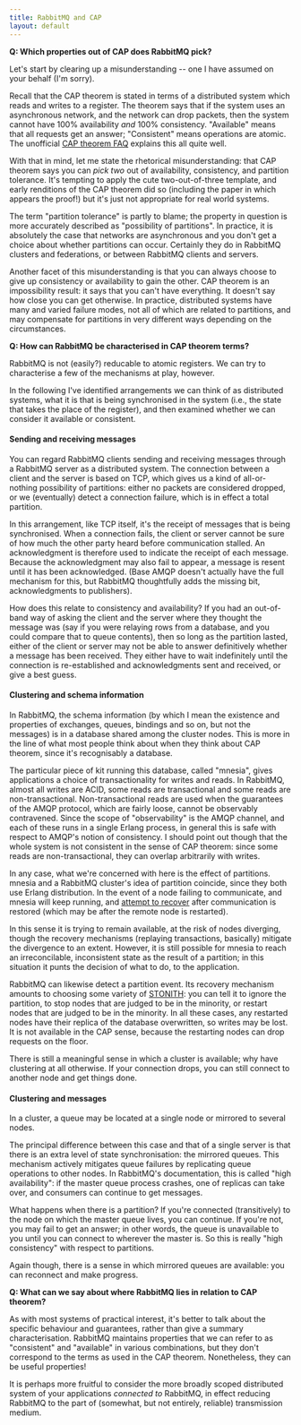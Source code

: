 ```yaml
---
title: RabbitMQ and CAP
layout: default
---
```


**Q: Which properties out of CAP does RabbitMQ pick?**

Let's start by clearing up a misunderstanding -- one I have assumed on
your behalf (I'm sorry).

Recall that the CAP theorem is stated in terms of a distributed system
which reads and writes to a register. The theorem says that if the
system uses an asynchronous network, and the network can drop packets,
then the system cannot have 100% availability *and* 100%
consistency. "Available" means that all requests get an answer;
"Consistent" means operations are atomic. The unofficial
[CAP theorem FAQ][] explains this all quite well.

With that in mind, let me state the rhetorical misunderstanding: that
CAP theorem says you can *pick two* out of availability, consistency,
and partition tolerance. It's tempting to apply the cute
two-out-of-three template, and early renditions of the CAP theorem did
so (including the paper in which appears the proof!) but it's just not
appropriate for real world systems.

The term "partition tolerance" is partly to blame; the property in
question is more accurately described as "possibility of
partitions". In practice, it is absolutely the case that networks are
asynchronous and you don't get a choice about whether partitions can
occur. Certainly they do in RabbitMQ clusters and federations, or
between RabbitMQ clients and servers.

Another facet of this misunderstanding is that you can always choose
to give up consistency or availability to gain the other. CAP theorem
is an impossibility result: it says that you can't have everything. It
doesn't say how close you can get otherwise. In practice, distributed
systems have many and varied failure modes, not all of which are
related to partitions, and may compensate for partitions in very
different ways depending on the circumstances.

**Q: How can RabbitMQ be characterised in CAP theorem terms?**

RabbitMQ is not (easily?) reducable to atomic registers. We can try to
characterise a few of the mechanisms at play, however.

In the following I've identified arrangements we can think of as
distributed systems, what it is that is being synchronised in the
system (i.e., the state that takes the place of the register), and
then examined whether we can consider it available or consistent.

#### Sending and receiving messages

You can regard RabbitMQ clients sending and receiving messages through
a RabbitMQ server as a distributed system. The connection between a
client and the server is based on TCP, which gives us a kind of
all-or-nothing possibility of partitions: either no packets are
considered dropped, or we (eventually) detect a connection failure,
which is in effect a total partition.

In this arrangement, like TCP itself, it's the receipt of messages
that is being synchronised. When a connection fails, the client or
server cannot be sure of how much the other party heard before
communication stalled. An acknowledgment is therefore used to indicate
the receipt of each message. Because the acknowledgment may also fail
to appear, a message is resent until it has been acknowledged. (Base
AMQP doesn't actually have the full mechanism for this, but RabbitMQ
thoughtfully adds the missing bit, acknowledgments to publishers).

How does this relate to consistency and availability? If you had an
out-of-band way of asking the client and the server where they thought
the message was (say if you were relaying rows from a database, and
you could compare that to queue contents), then so long as the
partition lasted, either of the client or server may not be able to
answer definitively whether a message has been received. They either
have to wait indefinitely until the connection is re-established and
acknowledgments sent and received, or give a best guess.

#### Clustering and schema information

In RabbitMQ, the schema information (by which I mean the existence and
properties of exchanges, queues, bindings and so on, but not the
messages) is in a database shared among the cluster nodes. This is
more in the line of what most people think about when they think about
CAP theorem, since it's recognisably a database.

The particular piece of kit running this database, called "mnesia",
gives applications a choice of transactionality for writes and
reads. In RabbitMQ, almost all writes are ACID, some reads are
transactional and some reads are non-transactional. Non-transactional
reads are used when the guarantees of the AMQP protocol, which are
fairly loose, cannot be observably contravened. Since the scope of
"observability" is the AMQP channel, and each of these runs in a
single Erlang process, in general this is safe with respect to AMQP's
notion of consistency. I should point out though that the whole system
is not consistent in the sense of CAP theorem: since some reads are
non-transactional, they can overlap arbitrarily with writes.

In any case, what we're concerned with here is the effect of
partitions. mnesia and a RabbitMQ cluster's idea of partition
coincide, since they both use Erlang distribution. In the event of a
node failing to communicate, and mnesia will keep running, and
[attempt to recover][mnesia recovery] after communication is restored
(which may be after the remote node is restarted).

In this sense it is trying to remain available, at the risk of nodes
diverging, though the recovery mechanisms (replaying transactions,
basically) mitigate the divergence to an extent. However, it is still
possible for mnesia to reach an irreconcilable, inconsistent state as
the result of a partition; in this situation it punts the decision of
what to do, to the application.

RabbitMQ can likewise detect a partition event. Its recovery mechanism
amounts to choosing some variety of [<abbr>STONITH</abbr>][stonith]:
you can tell it to ignore the partition, to stop nodes that are judged
to be in the minority, or restart nodes that are judged to be in the
minority. In all these cases, any restarted nodes have their replica
of the database overwritten, so writes may be lost. It is not
available in the CAP sense, because the restarting nodes can drop
requests on the floor.

There is still a meaningful sense in which a cluster is available; why
have clustering at all otherwise. If your connection drops, you can
still connect to another node and get things done.

#### Clustering and messages

In a cluster, a queue may be located at a single node or mirrored to
several nodes.

The principal difference between this case and that of a single server
is that there is an extra level of state synchronisation: the mirrored
queues. This mechanism actively mitigates queue failures by
replicating queue operations to other nodes. In RabbitMQ's
documentation, this is called "high availability": if the master queue
process crashes, one of replicas can take over, and consumers can
continue to get messages.

What happens when there is a partition? If you're connected
(transitively) to the node on which the master queue lives, you can
continue. If you're not, you may fail to get an answer; in other
words, the queue is unavailable to you until you can connect to
wherever the master is. So this is really "high consistency" with
respect to partitions.

Again though, there is a sense in which mirrored queues are available:
you can reconnect and make progress.

**Q: What can we say about where RabbitMQ lies in relation to CAP theorem?**

As with most systems of practical interest, it's better to talk about
the specific behaviour and guarantees, rather than give a summary
characterisation. RabbitMQ maintains properties that we can refer to
as "consistent" and "available" in various combinations, but they
don't correspond to the terms as used in the CAP theorem. Nonetheless,
they can be useful properties!

It is perhaps more fruitful to consider the more broadly scoped
distributed system of your applications *connected to* RabbitMQ, in
effect reducing RabbitMQ to the part of (somewhat, but not entirely,
reliable) transmission medium.

[CAP theorem FAQ]: http://henryr.github.io/cap-faq/
[mnesia recovery]: http://www.erlang.org/doc/apps/mnesia/Mnesia_chap7.html#id78623
[stonith]: http://en.wikipedia.org/wiki/STONITH
[mirrored queues]: http://www.rabbitmq.com/ha.html#behaviour
